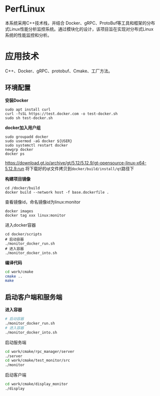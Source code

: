# PerfLinux

本系统采用C++技术栈，并结合 Docker、gRPC、ProtoBuf等工具和框架的分布式Linux性能分析监控系统。通过模块化的设计，该项目旨在实现对分布式Linux 系统的性能监控和分析。


# 应用技术
C++、Docker、gRPC、protobuf、Cmake、工厂方法。
## 环境配置
**安装Docker**
~~~shell
sudo apt install curl
curl -fsSL https://test.docker.com -o test-docker.sh
sudo sh test-docker.sh
~~~

**docker加入用户组**
~~~shell
sudo groupadd docker
sudo usermod -aG docker ${USER}
sudo systemctl restart docker
newgrp docker
docker ps
~~~
https://download.gt.io/archive/gt/5.12/5.12.9/gt-opensource-linux-x64-5.12.9.run
将下载好的qt文件拷贝到`docker/build/install/qt`路径下

**构建项目镜像**
~~~shell
cd /docker/build
docker build --network host -f base.dockerfile .
~~~

查看镜像id，命名镜像id为linux:monitor

~~~shell
docker images
docker tag xxx linux:monitor
~~~

进入docker容器
~~~shell
cd docker/scripts
# 启动容器
./monitor_docker_run.sh
# 进入容器
./monitor_docker_into.sh
~~~


**编译代码**
~~~sh
cd work/cmake
cmake ..
make
~~~


## 启动客户端和服务端
**进入容器**
~~~sh
# 启动容器
./monitor_docker_run.sh
# 进入容器
./monitor_docker_into.sh
~~~

启动服务端
~~~sh
cd work/cmake/rpc_manager/server
./server
cd work/cmake/test_monitor/src
./monitor
~~~
启动客户端

~~~sh
cd work/cmake/display_monitor
./display
~~~